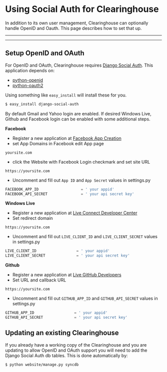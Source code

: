 # Using Social Auth for Clearinghouse
In addition to its own user management, Clearinghouse can optionally handle OpenID and Oauth. This page describes how to set that up.

----

----

## Setup OpenID and OAuth
For OpenID and OAuth, Clearinghouse requires [Django Social Auth](https://github.com/omab/django-social-auth).  This application depends on:
 * [python-openid ](http://pypi.python.org/pypi/python-openid/)
 * [python-oauth2 ](https://github.com/simplegeo/python-oauth2/)

Using something like `easy_install` will install these for you.
```sh
$ easy_install django-social-auth
```
  

By default Gmail and Yahoo login are enabled.  If desired Windows Live, Github and Facebook login can be enabled with some additional steps.

 **Facebook**
  * Register a new application at [Facebook App Creation ](http://developers.facebook.com/setup/)
  * set App Domains in Facebook edit App page
``` 
yoursite.com
```
  * click the Website with Facebook Login checkmark and set site URL
```
https://yoursite.com
```
  * Uncomment and fill out ```App ID``` and ```App Secret``` values in settings.py
```python
FACEBOOK_APP_ID                   = ' your appid'
FACEBOOK_API_SECRET               = ' your api secret key'
```


 **Windows Live**
 * Register a new application at [Live Connect Developer Center ](https://manage.dev.live.com/Applications/Index)
 * Set redirect domain 
``` 
https://yoursite.com
```
 * Uncomment and fill out ```LIVE_CLIENT_ID``` and ```LIVE_CLIENT_SECRET``` values in settings.py
```python
LIVE_CLIENT_ID                  = ' your appid'
LIVE_CLIENT_SECRET              = ' your api secret key'
```



 **Github**
 * Register a new application at [Live GitHub Developers ](https://github.com/settings/applications/new)
 * Set URL and callback URL
``` 
https://yoursite.com
```
 * Uncomment and fill out ```GITHUB_APP_ID``` and ```GITHUB_API_SECRET``` values in settings.py
```python
GITHUB_APP_ID                  = ' your appid'
GITHUB_API_SECRET              = ' your api secret key'
```



## Updating an existing Clearinghouse

If you already have a working copy of the Clearinghouse and you are updating to allow OpenID and OAuth support you will need to add the Django Social Auth db tables. This is done automatically by:
```sh
$ python website/manage.py syncdb
```
